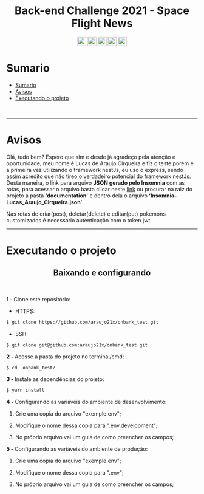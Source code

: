 <h1 align="center"> Back-end Challenge  2021 - Space Flight News </h1>

<p align="center">
  <img width="auto" height="23em" src="https://img.shields.io/badge/JavaScript-323330?style=flat&logo=javascript&logoColor=F7DF1E" >
  <img width="auto" height="23em" src="https://img.shields.io/badge/-TypeScript-323330?style=flat&logo=TypeScript">
  <img width="auto" height="23em" src="https://img.shields.io/badge/Node.js-323330?style=flat&logo=Node.js&logoColor=white">
  <img width="auto" height="23em" src="https://img.shields.io/badge/Nest.js-323330?style=flate">
  <img width="auto" height="23em" src="https://img.shields.io/badge/PostgreSQL-323330?style=flate&logo=postgresql&logoColor=white">
</p>

# Sumario 
- [Sumario](#sumario)
- [Avisos](#avisos)
- [Executando o projeto](#executando-o-projeto)

<br> 

___
# Avisos

<p align="justify">

Olá, tudo bem? Espero que sim e desde já agradeço pela atenção e oportunidade, meu nome é Lucas de Araujo Cirqueira e fiz o teste porem é a primeira vez utilizando o framework nestJs, eu uso o express, sendo assim acredito que não tireo o verdadeiro potencial do framework nestJs. Desta maneira, o link para arquivo <strong>JSON gerado pelo Insomnia</strong> com as rotas, para acessar o arquivo basta clicar neste <a href='https://github.com/araujo21x/onbank_test/blob/main/documentation/Insomnia-Lucas_Araujo_Cirqueira.json'> link</a> ou procurar na raiz do projeto a pasta <strong>'documentation'</strong> e dentro dela o arquivo <strong>‘Insomnia-Lucas_Araujo_Cirqueira.json’</strong>.

Nas rotas de criar(post), deletar(delete) e editar(put) pokemons customizados é necessário autenticação com o token jwt.

</p>

---
# Executando o projeto

<h2 align="center">Baixando e configurando<a name="downCod"></a></h2>

<br> 

<strong>1 - </strong>  Clone este repositório:

- HTTPS:

```bash
$ git clone https://github.com/araujo21x/onbank_test.git
```
- SSH:

```bash
$ git clone git@github.com:araujo21x/onbank_test.git
```

<strong>2 - </strong>  Acesse a pasta do projeto no terminal/cmd:
```bash
$ cd  onbank_test/
```

<strong>3 - </strong>  Instale as dependências do projeto:
```bash
$ yarn install
```

<strong>4 - </strong>  Configurando as variáveis do ambiente de desenvolvimento:

1. Crie uma copia do arquivo "exemple.env";

2. Modifique o nome dessa copia para ".env.development";

3. No próprio arquivo vai um guia de como preencher os campos;

<strong>5 - </strong> Configurando as variáveis do ambiente de produção:

1. Crie uma copia do arquivo "exemple.env";

2. Modifique o nome dessa copia para ".env";

3. No próprio arquivo vai um guia de como preencher os campos;

